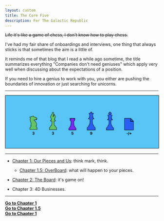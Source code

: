 ```yaml
---
layout: custom
title: The Core Five
description: For The Galactic Republic
---
```


~~Life it's like a game of chess, I don't know how to play chess.~~

I've had my fair share of onboardings and interviews, one thing that always sticks is that sometimes the aim is a little of.

It reminds me of that blog that I read a while ago sometime, the title summarizes everything "Companies don't need geniuses" which apply very well when discussing about the expectations of a position.

If you need to hire a genius to work with you, you either are pushing the boundaries of innovation or just searching for unicorns.


---

<img class="myImg" src="../images/headers/cian-chess-board.png" alt="cian-chess-board" style="border: 1px solid #000; border-radius: 1px; padding: 0px; cursor: pointer;">

---

- [Chapter 1: Our Pieces and Us](/pages/thesis-the-core-five-1.md): think mark, think.
  - [Chapter 1.5: OverBoard](/pages/thesis-the-core-five-1.5.md): what will happen to your pieces.

- [Chapter 2: The Board](/pages/thesis-the-core-five-2.md): it's game on!

-  Chapter 3: 4D Businesses.


---

<div class="ds-button-container">
  <a href="/pages/thesis-the-core-five-1" class="ds-button right-button"><strong>Go to Chapter 1</strong></a>
</div>

<div class="ds-button-container">
  <a href="/pages/thesis-the-core-five-1.5" class="ds-button right-button"><strong>Go to Chapter 1.5</strong></a>
</div>

<div class="ds-button-container">
  <a href="/pages/thesis-the-core-five-2" class="ds-button right-button"><strong>Go to Chapter 1</strong></a>
</div>
